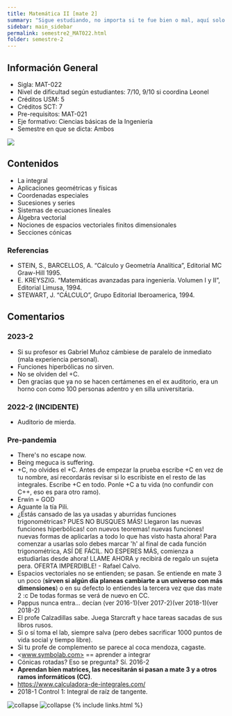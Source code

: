 ```yaml
---
title: Matemática II [mate 2]
summary: "Sigue estudiando, no importa si te fue bien o mal, aquí solo la wea va de mal en peor. Los que se confían reprueban creyendo que les irá bien igual."
sidebar: main_sidebar
permalink: semestre2_MAT022.html
folder: semestre-2
---
```


## Información General

- Sigla: MAT-022
- Nivel de dificultad según estudiantes: 7/10, 9/10 si coordina Leonel
- Créditos USM: 5
- Créditos SCT: 7
- Pre-requisitos: MAT-021
- Eje formativo: Ciencias básicas de la Ingeniería
- Semestre en que se dicta: Ambos

<img id="right-img" src="{{ site.baseurl }}/images/semestre-2/la_vaca.jpg">

## Contenidos

- La integral
- Aplicaciones geométricas y físicas
- Coordenadas especiales
- Sucesiones y series
- Sistemas de ecuaciones lineales
- Álgebra vectorial
- Nociones de espacios vectoriales finitos dimensionales
- Secciones cónicas

### Referencias

- STEIN, S., BARCELLOS, A. “Cálculo y Geometría Analítica”, Editorial MC Graw-Hill 1995.
- E. KREYSZIG. “Matemáticas avanzadas para ingeniería. Volumen I y II”, Editorial Limusa, 1994.
- STEWART, J. “CÁLCULO”, Grupo Editorial Iberoamerica, 1994.

## Comentarios

### 2023-2

- Si su profesor es Gabriel Muñoz cámbiese de paralelo de inmediato (mala experiencia personal).
- Funciones hiperbólicas no sirven.
- No se olviden del +C.
- Den gracias que ya no se hacen certámenes en el ex auditorio, era un horno con como 100 personas adentro y en silla universitaria.

### 2022-2 (INCIDENTE)

- Auditorio de mierda.

### Pre-pandemia

- There's no escape now.
- Being meguca is suffering.
- +C, no olvides el +C. Antes de empezar la prueba escribe +C en vez de tu nombre, así recordarás revisar si lo escribiste en el resto de las integrales. Escribe +C en todo. Ponle +C a tu vida (no confundir con C++, eso es para otro ramo).
- Erwin = GOD
- Aguante la tía Pili.
- ¿Estás cansado de las ya usadas y aburridas funciones trigonométricas? PUES NO BUSQUES MÁS! Llegaron las nuevas funciones hiperbólicas! con nuevos teoremas! nuevas funciones! nuevas formas de aplicarlas a todo lo que has visto hasta ahora! Para comenzar a usarlas solo debes marcar 'h' al final de cada función trigonométrica, ASÍ DE FÁCIL. NO ESPERES MÁS, comienza a estudiarlas desde ahora! LLAME AHORA y recibirá de regalo un sujeta pera. OFERTA IMPERDIBLE! - Rafael Calvo.
- Espacios vectoriales no se entienden; se pasan. Se entiende en mate 3 un poco (**sirven si algún día planeas cambiarte a un universo con más dimensiones**) o en su defecto lo entiendes la tercera vez que das mate 2 :c De todas formas se verá de nuevo en CC.
- Pappus nunca entra... decían (ver 2016-1)(ver 2017-2)(ver 2018-1)(ver 2018-2)
- El profe Calzadillas sabe. Juega Starcraft y hace tareas sacadas de sus libros rusos.
- Si o sí toma el lab, siempre salva (pero debes sacrificar 1000 puntos de vida social y tiempo libre).
- Si tu profe de complemento se parece al coca mendoza, cagaste.
- <www.symbolab.com> == aprender a integrar
- Cónicas rotadas? Eso se pregunta? Sí. 2016-2
- **Aprendan bien matrices, las necesitarán si pasan a mate 3 y a otros ramos informáticos (CC)**.
- <https://www.calculadora-de-integrales.com/>
- 2018-1 Control 1: Integral de raíz de tangente.
<img src="images/semestre-2/cuadratica.jpg" alt="collapse" height="auto">

<img src="images/semestre-2/pi_k_pi.jpg" alt="collapse" height="auto">
{% include links.html %}
